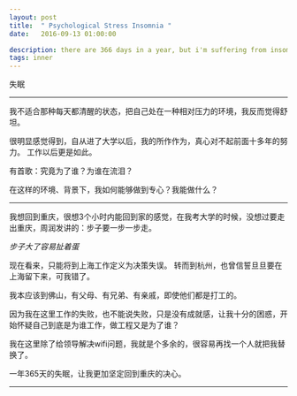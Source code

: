 ```yaml
---
layout: post
title:  " Psychological Stress Insomnia "
date:   2016-09-13 01:00:00

description: there are 366 days in a year, but i'm suffering from insomnia 365 days.how could I sleep?
tags: inner
---
```


<span class="post__tag">失眠</span>

------

我不适合那种每天都清醒的状态，把自己处在一种相对压力的环境，我反而觉得舒坦。

很明显感觉得到，自从进了大学以后，我的所作作为，真心对不起前面十多年的努力。
工作以后更是如此。

有首歌：究竟为了谁？为谁在流泪？

在这样的环境、背景下，我如何能够做到专心？我能做什么？

------

我想回到重庆，很想3个小时内能回到家的感觉，在我考大学的时候，没想过要走出重庆，周润发讲的：步子要一步一步走。

<em>步子大了容易扯着蛋</em>

现在看来，只能将到上海工作定义为决策失误。
转而到杭州，也曾信誓旦旦要在上海留下来，可我错了。

我本应该到佛山，有父母、有兄弟、有亲戚，即使他们都是打工的。

因为我在这里工作的失败，也不能说失败，只是没有成就感，让我十分的困惑，开始怀疑自己到底是为谁工作，做工程又是为了谁？

我在这里除了给领导解决wifi问题，我就是个多余的，很容易再找一个人就把我替换了。

一年365天的失眠，让我更加坚定回到重庆的决心。

------

